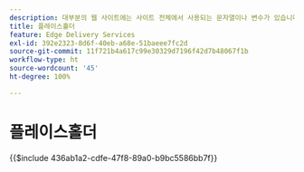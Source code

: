 ```yaml
---
description: 대부분의 웹 사이트에는 사이트 전체에서 사용되는 문자열이나 변수가 있습니다. 특히 다국어를 지원해야 하는 사이트에서는 이러한 값을 하드코딩하는 것은 좋지 않습니다. 대신 플레이스홀더를 중앙에서 사용하고 관리할 수 있습니다.
title: 플레이스홀더
feature: Edge Delivery Services
exl-id: 392e2323-8d6f-40eb-a68e-51baeee7fc2d
source-git-commit: 11f721b4a617c99e30329d7196f42d7b48067f1b
workflow-type: ht
source-wordcount: '45'
ht-degree: 100%

---
```


# 플레이스홀더

{{$include 436ab1a2-cdfe-47f8-89a0-b9bc5586bb7f}}

